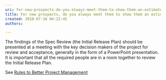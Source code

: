 ```yaml
---
uri: for-new-prospects-do-you-always-meet-them-to-show-them-an-estimate
title: For new prospects, do you always meet them to show them an estimate?
created: 2010-07-16 04:22:45
authors:

---
```





<span class='intro'> <p>The findings of the Spec Review (the Initial Release Plan) should be presented at a meeting with the key decision makers of the project for review and acceptance, generally in the form of a PowerPoint presentation. It is important that all the required people are in a room together to review the Initial Release Plan. </p><p>See 
   <a href="/spec-do-you-effectively-present-the-outcomes-at-the-＂specification-review-presentation＂">Rules to Better Project Management</a></p> </span>




